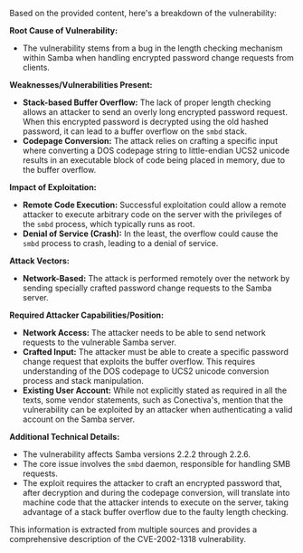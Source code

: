 Based on the provided content, here's a breakdown of the vulnerability:

**Root Cause of Vulnerability:**
- The vulnerability stems from a bug in the length checking mechanism within Samba when handling encrypted password change requests from clients.

**Weaknesses/Vulnerabilities Present:**
- **Stack-based Buffer Overflow:** The lack of proper length checking allows an attacker to send an overly long encrypted password request. When this encrypted password is decrypted using the old hashed password, it can lead to a buffer overflow on the `smbd` stack.
- **Codepage Conversion:** The attack relies on crafting a specific input where converting a DOS codepage string to little-endian UCS2 unicode results in an executable block of code being placed in memory, due to the buffer overflow.

**Impact of Exploitation:**
- **Remote Code Execution:** Successful exploitation could allow a remote attacker to execute arbitrary code on the server with the privileges of the `smbd` process, which typically runs as root.
- **Denial of Service (Crash):** In the least, the overflow could cause the `smbd` process to crash, leading to a denial of service.

**Attack Vectors:**
- **Network-Based:** The attack is performed remotely over the network by sending specially crafted password change requests to the Samba server.

**Required Attacker Capabilities/Position:**
- **Network Access:** The attacker needs to be able to send network requests to the vulnerable Samba server.
- **Crafted Input:** The attacker must be able to create a specific password change request that exploits the buffer overflow. This requires understanding of the DOS codepage to UCS2 unicode conversion process and stack manipulation.
- **Existing User Account:** While not explicitly stated as required in all the texts, some vendor statements, such as Conectiva's, mention that the vulnerability can be exploited by an attacker when authenticating a valid account on the Samba server.

**Additional Technical Details:**
- The vulnerability affects Samba versions 2.2.2 through 2.2.6.
- The core issue involves the `smbd` daemon, responsible for handling SMB requests.
- The exploit requires the attacker to craft an encrypted password that, after decryption and during the codepage conversion, will translate into machine code that the attacker intends to execute on the server, taking advantage of a stack buffer overflow due to the faulty length checking.

This information is extracted from multiple sources and provides a comprehensive description of the CVE-2002-1318 vulnerability.
